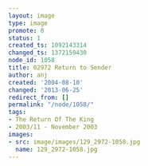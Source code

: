 ```yaml
---
layout: image
type: image
promote: 0
status: 1
created_ts: 1092143314
changed_ts: 1372159430
node_id: 1058
title: 02972 Return to Sender
author: anj
created: '2004-08-10'
changed: '2013-06-25'
redirect_from: []
permalink: "/node/1058/"
tags:
- The Return Of The King
- 2003/11 - November 2003
images:
- src: image/images/129_2972-1058.jpg
  name: 129_2972-1058.jpg
---
```


